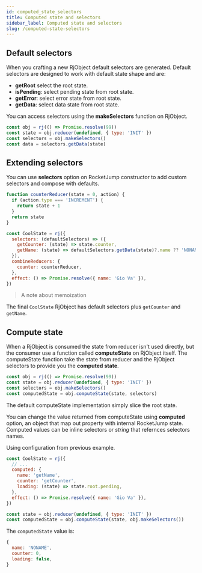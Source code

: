 ```yaml
---
id: computed_state_selectors
title: Computed state and selectors
sidebar_label: Computed state and selectors
slug: /computed-state-selectors
---
```


## Default selectors

When you crafting a new RjObject default selectors are generated.
Default selectors are designed to work with default state shape and are:

- **getRoot** select the root state.
- **isPending**: select pending state from root state.
- **getError**: select error state from root state.
- **getData**: select data state from root state.

You can access selectors using the **makeSelectors** function on RjObject.

```js {3}
const obj = rj(() => Promise.resolve(99))
const state = obj.reducer(undefined, { type: 'INIT' })
const selectors = obj.makeSelectors()
const data = selectors.getData(state)
```

## Extending selectors

You can use **selectors** option on RocketJump constructor to add custom selectors and compose with defaults.

```js
function counterReducer(state = 0, action) {
  if (action.type === 'INCREMENT') {
    return state + 1
  }
  return state
}

const CoolState = rj({
  selectors: (defaultSelectors) => ({
    getCounter: (state) => state.counter,
    getName: (state) => defaultSelectors.getData(state)?.name ?? 'NONAME',
  }),
  combineReducers: {
    counter: counterReducer,
  },
  effect: () => Promise.resolve({ name: 'Gio Va' }),
})
```

> A note about memoization

The final `CoolState` RjObject has default selectors plus `getCounter` and `getName`.

## Compute state

When a RjObject is consumed the state from reducer isn't used directly, but the consumer use a function called **computeState** on RjObject itself.
The computeState function take the state from reducer and the RjObject selectors to provide you the **computed state**.

```js
const obj = rj(() => Promise.resolve(99))
const state = obj.reducer(undefined, { type: 'INIT' })
const selectors = obj.makeSelectors()
const computedState = obj.computeState(state, selectors)
```

The default computeState implementation simply slice the root state.

You can change the value returned from computeState using **computed** option, an object that map out property with internal RocketJump state.
Computed values can be inline selectors or _string_ that refernces selectors names.

Using configuration from previous example.

```js {3-7}
const CoolState = rj({
  // ...
  computed: {
    name: 'getName',
    counter: 'getCounter',
    loading: (state) => state.root.pending,
  },
  effect: () => Promise.resolve({ name: 'Gio Va' }),
})

const state = obj.reducer(undefined, { type: 'INIT' })
const computedState = obj.computeState(state, obj.makeSelectors())
```

The `computedState` value is:

```js
{
  name: 'NONAME',
  counter: 0,
  loading: false,
}
```
